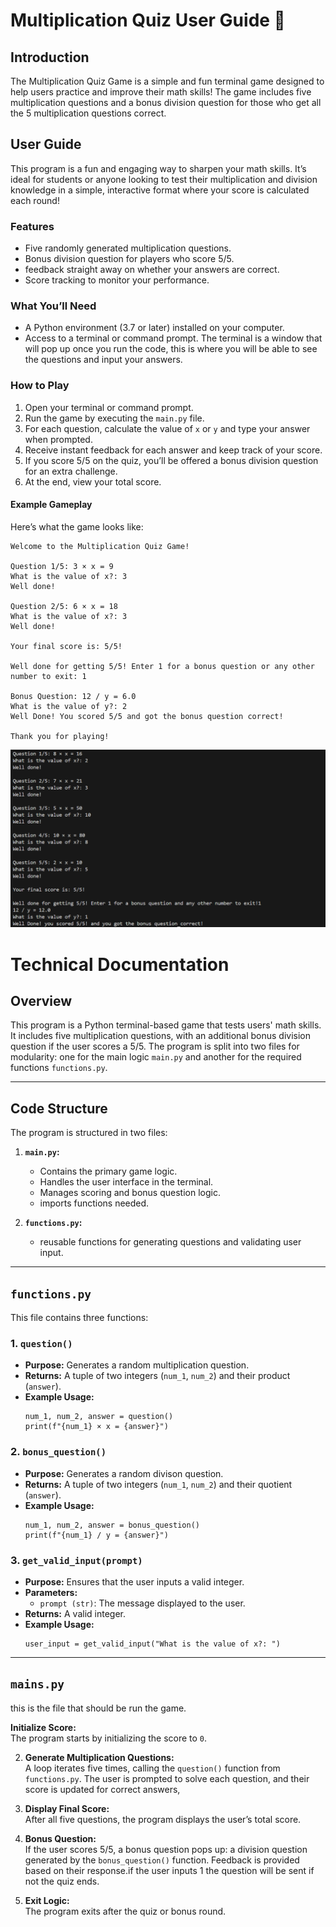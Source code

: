 # Multiplication Quiz User Guide 🌟

## Introduction

The Multiplication Quiz Game is a simple and fun terminal game designed to help users practice and improve their math skills! The game includes five multiplication questions and a bonus division question for those who get all the 5 multiplication questions correct.

## User Guide

This program is a fun and engaging way to sharpen your math skills. It’s ideal for students or anyone looking to test their multiplication and division knowledge in a simple, interactive format where your score is calculated each round!

### Features
- Five randomly generated multiplication questions.
- Bonus division question for players who score 5/5.
- feedback straight away on whether your answers are correct.
- Score tracking to monitor your performance.

### What You’ll Need
- A Python environment (3.7 or later) installed on your computer.
- Access to a terminal or command prompt. The terminal is a window that will pop up once you run the code, this is where you will be able to see the questions and input your answers.

### How to Play
1. Open your terminal or command prompt.
2. Run the game by executing the `main.py` file.
3. For each question, calculate the value of `x` or `y` and type your answer when prompted.
4. Receive instant feedback for each answer and keep track of your score.
5. If you score 5/5 on the quiz, you’ll be offered a bonus division question for an extra challenge.
6. At the end, view your total score.

#### Example Gameplay

Here’s what the game looks like:

```plaintext
Welcome to the Multiplication Quiz Game!

Question 1/5: 3 × x = 9
What is the value of x?: 3
Well done!

Question 2/5: 6 × x = 18
What is the value of x?: 3
Well done!

Your final score is: 5/5!

Well done for getting 5/5! Enter 1 for a bonus question or any other number to exit: 1

Bonus Question: 12 / y = 6.0
What is the value of y?: 2
Well Done! You scored 5/5 and got the bonus question correct!

Thank you for playing!
```

![Gameplay](game.PNG)




# Technical Documentation 

## Overview

This program is a Python terminal-based game that tests users' math skills. It includes five multiplication questions, with an additional bonus division question if the user scores a 5/5. The program is split into two files for modularity: one for the main logic `main.py` and another for the required functions `functions.py`.

---

## Code Structure

The program is structured in two files:

1. **`main.py`:**
   - Contains the primary game logic.
   - Handles the user interface in the terminal.
   - Manages scoring and bonus question logic.
   - imports functions needed.

2. **`functions.py`:**
   - reusable functions for generating questions and validating user input.

---

## `functions.py`

This file contains three functions:

### **1. `question()`**
- **Purpose:** Generates a random multiplication question.
- **Returns:** A tuple of two integers (`num_1`, `num_2`) and their product (`answer`).
- **Example Usage:**
  ```
  num_1, num_2, answer = question()
  print(f"{num_1} × x = {answer}")
  ```
### **2. `bonus_question()`**
- **Purpose:** Generates a random divison question.
- **Returns:** A tuple of two integers (`num_1`, `num_2`) and their quotient (`answer`).
- **Example Usage:**
  ```
  num_1, num_2, answer = bonus_question()
  print(f"{num_1} / y = {answer}")
  ```
  
### **3. `get_valid_input(prompt)`**
- **Purpose:** Ensures that the user inputs a valid integer.
- **Parameters:**
  - `prompt (str)`: The message displayed to the user.
- **Returns:** A valid integer.
- **Example Usage:**
  ```
  user_input = get_valid_input("What is the value of x?: ")
  ```

  
---
  ## `mains.py`

this is the file that should be run the game.

 **Initialize Score:**  
   The program starts by initializing the score to `0`.

2. **Generate Multiplication Questions:**  
   A loop iterates five times, calling the `question()` function from `functions.py`. The user is prompted to solve each question, and their score is updated for correct answers, 

3. **Display Final Score:**  
   After all five questions, the program displays the user’s total score.

4. **Bonus Question:**  
   If the user scores 5/5, a bonus question pops up: a division question generated by the `bonus_question()` function. Feedback is provided based on their response.if the user inputs 1 the question will be sent if not the quiz ends.

5. **Exit Logic:**  
   The program exits after the quiz or bonus round.







